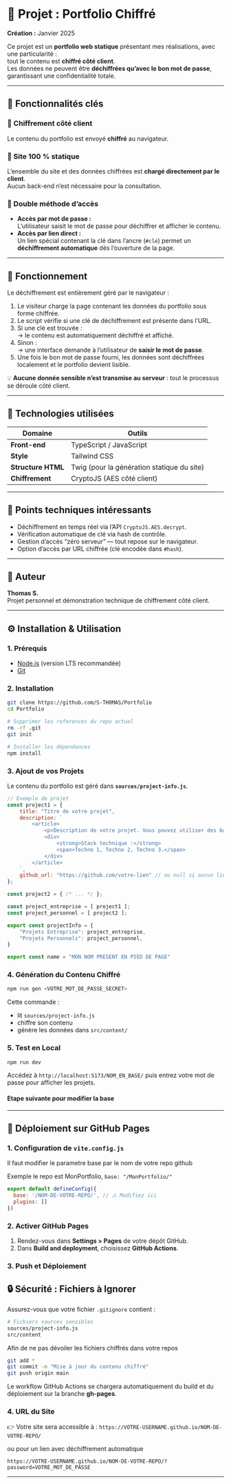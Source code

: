 # 🔐 Projet : Portfolio Chiffré

**Création :** Janvier 2025

Ce projet est un **portfolio web statique** présentant mes réalisations, avec une particularité :  
tout le contenu est **chiffré côté client**.  
Les données ne peuvent être **déchiffrées qu’avec le bon mot de passe**, garantissant une confidentialité totale.

---

## 🚀 Fonctionnalités clés

### 🔸 Chiffrement côté client
Le contenu du portfolio est envoyé **chiffré** au navigateur.

### 🔸 Site 100 % statique
L’ensemble du site et des données chiffrées est **chargé directement par le client**.  
Aucun back-end n’est nécessaire pour la consultation.

### 🔸 Double méthode d’accès
- **Accès par mot de passe :**  
  L’utilisateur saisit le mot de passe pour déchiffrer et afficher le contenu.
- **Accès par lien direct :**  
  Un lien spécial contenant la clé dans l’ancre (`#clé`) permet un **déchiffrement automatique** dès l’ouverture de la page.

---

## 🧠 Fonctionnement

Le déchiffrement est entièrement géré par le navigateur :

1. Le visiteur charge la page contenant les données du portfolio sous forme chiffrée.
2. Le script vérifie si une clé de déchiffrement est présente dans l’URL.
3. Si une clé est trouvée :  
   → le contenu est automatiquement déchiffré et affiché.
4. Sinon :  
   → une interface demande à l’utilisateur de **saisir le mot de passe**.
5. Une fois le bon mot de passe fourni, les données sont déchiffrées localement et le portfolio devient lisible.

💡 **Aucune donnée sensible n’est transmise au serveur** : tout le processus se déroule côté client.

---

## 🧰 Technologies utilisées

| Domaine | Outils |
|----------|--------|
| **Front-end** | TypeScript / JavaScript |
| **Style** | Tailwind CSS |
| **Structure HTML** | Twig (pour la génération statique du site) |
| **Chiffrement** | CryptoJS (AES côté client) |

---

## 🧩 Points techniques intéressants

- Déchiffrement en temps réel via l’API `CryptoJS.AES.decrypt`.
- Vérification automatique de clé via hash de contrôle.
- Gestion d’accès “zéro serveur” — tout repose sur le navigateur.
- Option d’accès par URL chiffrée (clé encodée dans `#hash`).

---

## 👤 Auteur

**Thomas S.**  
Projet personnel et démonstration technique de chiffrement côté client.

---

## ⚙️ Installation & Utilisation

### 1. Prérequis

* [Node.js](https://nodejs.org) (version LTS recommandée)
* [Git](https://git-scm.com/)

### 2. Installation

```bash
git clone https://github.com/S-TH0MAS/Portfolio
cd Portfolio

# Supprimer les references du repo actuel
rm -rf .git
git init

# Installer les dépendances
npm install
```

### 3. Ajout de vos Projets

Le contenu du portfolio est géré dans **`sources/project-info.js`**.

```js
// Exemple de projet
const project1 = {
    title: "Titre de votre projet",
    description: `
        <article>
            <p>Description de votre projet. Vous pouvez utiliser des balises <strong>HTML</strong>.</p>
            <div>
                <strong>Stack technique :</strong>
                <span>Techno 1, Techno 2, Techno 3.</span>
            </div>
        </article>
    `,
    github_url: "https://github.com/votre-lien" // ou null si aucun lien
};

const project2 = { /* ... */ };

const project_entreprise = [ project1 ];
const project_personnel = [ project2 ];

export const projectInfo = {
    "Projets Entreprise": project_entreprise,
    "Projets Personnels": project_personnel,
}

export const name = "MON NOM PRESENT EN PIED DE PAGE"

```

### 4. Génération du Contenu Chiffré

```bash
npm run gen <VOTRE_MOT_DE_PASSE_SECRET>
```

Cette commande :

* lit `sources/project-info.js`
* chiffre son contenu
* génère les données dans `src/content/`

### 5. Test en Local

```bash
npm run dev
```

Accédez à `http://localhost:5173/NOM_EN_BASE/` puis entrez votre mot de passe pour afficher les projets.

#### Etape suivante pour modifier la base

---

## 🚀 Déploiement sur GitHub Pages

### 1. Configuration de `vite.config.js`

Il faut modifier le parametre base par le nom de votre repo github

Exemple le repo est MonPortfolio, `base: "/MonPortfolio/"`

```js
export default defineConfig({
  base: '/NOM-DE-VOTRE-REPO/', // ⚠️ Modifiez ici
  plugins: []
})
```

### 2. Activer GitHub Pages

1. Rendez-vous dans **Settings > Pages** de votre dépôt GitHub.
2. Dans **Build and deployment**, choisissez **GitHub Actions**.

### 3. Push et Déploiement

## 🔒 Sécurité : Fichiers à Ignorer

Assurez-vous que votre fichier `.gitignore` contient :

```bash
# Fichiers sources sensibles
sources/project-info.js
src/content

```

Afin de ne pas dévoiler les fichiers chiffrés dans votre repos

```bash
git add *
git commit -m "Mise à jour du contenu chiffré"
git push origin main
```

Le workflow GitHub Actions se chargera automatiquement du build et du déploiement sur la branche **gh-pages**.

### 4. URL du Site

👉 Votre site sera accessible à :
`https://VOTRE-USERNAME.github.io/NOM-DE-VOTRE-REPO/`

ou pour un lien avec déchiffrement automatique

`https://VOTRE-USERNAME.github.io/NOM-DE-VOTRE-REPO/?password=VOTRE_MOT_DE_PASSE` 

---

